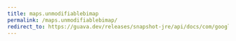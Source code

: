 ```yaml
---
title: maps.unmodifiablebimap
permalink: /maps.unmodifiablebimap/
redirect_to: https://guava.dev/releases/snapshot-jre/api/docs/com/google/common/collect/Maps.html#unmodifiableBiMap-com.google.common.collect.BiMap-
---
```

